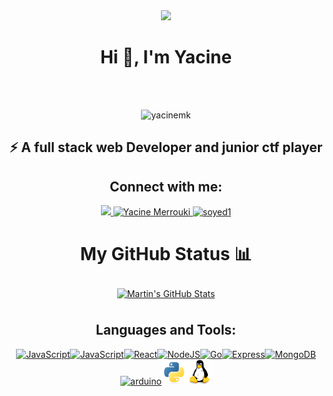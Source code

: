<div align="center">
    <img style="text-align: center;" src="https://media.giphy.com/media/9PalpZKlDt5iNfnFXT/giphy.gif" />
</div>

<h1 align="center">Hi 👋, I'm Yacine </h1>

<br><br>
<p align="center"> <img src="https://komarev.com/ghpvc/?username=yacinemk&label=Profile%20views&color=0e75b6&style=flat" alt="yacinemk" /> </p>
<h2 align="center">⚡ A full stack web Developer and junior ctf player</h2>
<h2 align="center">Connect with me:</h2>

<p align="center">
     <a href="https://www.instagram.com/yacine_merrouki/" target="_blank">
        <img src="https://img.shields.io/badge/Instagram-E4405F?style=for-the-badge&logo=instagram&logoColor=white)"  />
    </a>
    <a href="https://www.linkedin.com/in/yacine-merrouki-ab9889253/" target="_blank">
        <img src="https://img.shields.io/badge/LinkedIn-0077B5?style=for-the-badge&logo=linkedin&logoColor=white)](https://www.linkedin.com/in/yacine-merrouki-ab9889253/" alt="Yacine Merrouki" " />
    </a>
    <a href="https://discord.gg/soyed1" target="blank">
        <img src="https://img.shields.io/badge/Discord-7289DA?style=for-the-badge&logo=discord&logoColor=white)" alt="soyed1"  />
    </a>
</p>

<div align="center">
    <h1>My GitHub Status 📊</h1>
    <a href="https://github.com/YacineMK">
  <img align="center" style="margin:0.5rem" src="https://github-readme-stats.vercel.app/api?username=YacineMK&show_icons=true&line_height=27&count_private=true&title_color=ffffff&text_color=c9cacc&icon_color=4AB097&bg_color=1A2B34" alt="Martin's GitHub Stats" />
</a>
</div>

<h2 align="center">Languages and Tools:</h2>

<div align="center" >
    <div gap="10px">
    <a href="https://developer.mozilla.org/en-US/docs/Web/JavaScript" target="_blank" rel="noreferrer"><img src="https://raw.githubusercontent.com/danielcranney/readme-generator/main/public/icons/skills/javascript-colored.svg" width="36" height="36" alt="JavaScript" /></a><a href="https://www.typescriptlang.org/" target="_blank" rel="noreferrer"><img src="https://raw.githubusercontent.com/danielcranney/readme-generator/main/public/icons/skills/typescript-colored.svg" width="36" height="36" alt="JavaScript" /></a><a href="https://reactjs.org/" target="_blank" rel="noreferrer"><img src="https://raw.githubusercontent.com/danielcranney/readme-generator/main/public/icons/skills/react-colored.svg" width="36" height="36" alt="React" /></a><a href="https://nodejs.org/en/" target="_blank" rel="noreferrer"><img src="https://raw.githubusercontent.com/danielcranney/readme-generator/main/public/icons/skills/nodejs-colored.svg" width="36" height="36" alt="NodeJS" /></a><a href="https://golang.org/" target="_blank" rel="noreferrer"><img src="https://raw.githubusercontent.com/danielcranney/readme-generator/main/public/icons/skills/go-colored.svg" width="36" height="36" alt="Go" /></a><a href="https://expressjs.com/" target="_blank" rel="noreferrer"><img src="https://raw.githubusercontent.com/danielcranney/readme-generator/main/public/icons/skills/express-colored.svg" width="36" height="36" alt="Express" /></a><a href="https://www.mongodb.com/" target="_blank" rel="noreferrer"><img src="https://raw.githubusercontent.com/danielcranney/readme-generator/main/public/icons/skills/mongodb-colored.svg" width="36" height="36" alt="MongoDB" /></a><a href="https://www.arduino.cc/" target="_blank" rel="noreferrer"><img src="https://cdn.worldvectorlogo.com/logos/arduino-1.svg" alt="arduino" width="40" height="40"/></a><a href="https://www.python.org" target="_blank" rel="noreferrer"><img src="https://raw.githubusercontent.com/devicons/devicon/master/icons/python/python-original.svg" alt="Python" width="40" height="40"/></a><a href="https://www.linux.org/" target="_blank" rel="noreferrer"><img src="https://raw.githubusercontent.com/devicons/devicon/master/icons/linux/linux-original.svg" alt="linux" width="40" height="40"/></a>
</div>
</div>
